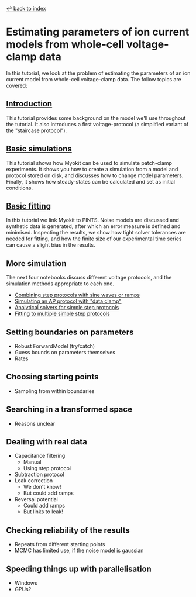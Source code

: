 [↩ back to index](../README.md)
# Estimating parameters of ion current models from whole-cell voltage-clamp data

In this tutorial, we look at the problem of estimating the parameters of an ion current model from whole-cell voltage-clamp data.
The follow topics are covered:

## [Introduction](introduction.ipynb)

This tutorial provides some background on the model we'll use throughout the tutorial.
It also introduces a first voltage-protocol (a simplified variant of the "staircase protocol").

## [Basic simulations](basic-simulations.ipynb)

This tutorial shows how Myokit can be used to simulate patch-clamp experiments.
It shows you how to create a simulation from a model and protocol stored on disk, and discusses how to change model parameters.
Finally, it shows how steady-states can be calculated and set as initial conditions.

## [Basic fitting](basic-fitting.ipynb)

In this tutorial we link Myokit to PINTS.
Noise models are discussed and synthetic data is generated, after which an error measure is defined and minimised.
Inspecting the results, we show how tight solver tolerances are needed for fitting, and how the finite size of our experimental time series can cause a slight bias in the results.

## More simulation

The next four notebooks discuss different voltage protocols, and the simulation methods appropriate to each one.

- [Combining step protocols with sine waves or ramps](more-simulation-1-steps-and-ramps.ipynb)
- [Simulating an AP protocol with "data clamp"](more-simulation-2-data-clamp.ipynb)
- [Analytical solvers for simple step protocols](more-simulation-3-analytic-solvers.ipynb)
- [Fitting to multiple simple step protocols](more-simulation-4-multiple-protocols.ipynb)

## Setting boundaries on parameters
- Robust ForwardModel (try/catch)
- Guess bounds on parameters themselves
- Rates
    
## Choosing starting points
- Sampling from within boundaries

## Searching in a transformed space
- Reasons unclear
  
## Dealing with real data
- Capacitance filtering
    - Manual
    - Using step protocol
- Subtraction protocol
- Leak correction
    - We don't know!
    - But could add ramps
- Reversal potential
    - Could add ramps
    - But links to leak!

## Checking reliability of the results
- Repeats from different starting points
- MCMC has limited use, if the noise model is gaussian

## Speeding things up with parallelisation
- Windows
- GPUs?
